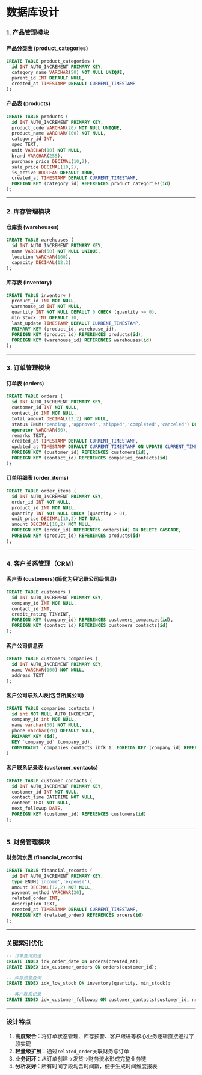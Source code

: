 

# 数据库设计

### **1. 产品管理模块**

#### **产品分类表 (product_categories)**
```sql
CREATE TABLE product_categories (
  id INT AUTO_INCREMENT PRIMARY KEY,
  category_name VARCHAR(50) NOT NULL UNIQUE,
  parent_id INT DEFAULT NULL,
  created_at TIMESTAMP DEFAULT CURRENT_TIMESTAMP
);
```

#### **产品表 (products)**
```sql
CREATE TABLE products (
  id INT AUTO_INCREMENT PRIMARY KEY,
  product_code VARCHAR(20) NOT NULL UNIQUE,
  product_name VARCHAR(100) NOT NULL,
  category_id INT,
  spec TEXT,
  unit VARCHAR(10) NOT NULL,
  brand VARCHAR(255),
  purchase_price DECIMAL(10,2),
  sale_price DECIMAL(10,2),
  is_active BOOLEAN DEFAULT TRUE,
  created_at TIMESTAMP DEFAULT CURRENT_TIMESTAMP,
  FOREIGN KEY (category_id) REFERENCES product_categories(id)
);
```

---

### **2. 库存管理模块**
#### **仓库表 (warehouses)**
```sql
CREATE TABLE warehouses (
  id INT AUTO_INCREMENT PRIMARY KEY,
  name VARCHAR(50) NOT NULL UNIQUE,
  location VARCHAR(100),
  capacity DECIMAL(12,2)
);
```

#### **库存表 (inventory)**
```sql
CREATE TABLE inventory (
  product_id INT NOT NULL,
  warehouse_id INT NOT NULL,
  quantity INT NOT NULL DEFAULT 0 CHECK (quantity >= 0),
  min_stock INT DEFAULT 10,
  last_update TIMESTAMP DEFAULT CURRENT_TIMESTAMP,
  PRIMARY KEY (product_id, warehouse_id),
  FOREIGN KEY (product_id) REFERENCES products(id),
  FOREIGN KEY (warehouse_id) REFERENCES warehouses(id)
);
```

---

### **3. 订单管理模块**
#### **订单表 (orders)**
```sql
CREATE TABLE orders (
  id INT AUTO_INCREMENT PRIMARY KEY,
  customer_id INT NOT NULL,
  contact_id INT NOT NULL,
  total_amount DECIMAL(12,2) NOT NULL,
  status ENUM('pending','approved','shipped','completed','canceled') DEFAULT 'pending',
  operator VARCHAR(50),
  remarks TEXT,
  created_at TIMESTAMP DEFAULT CURRENT_TIMESTAMP,
  updated_at TIMESTAMP DEFAULT CURRENT_TIMESTAMP ON UPDATE CURRENT_TIMESTAMP,
  FOREIGN KEY (customer_id) REFERENCES customers(id),
  FOREIGN KEY (contact_id) REFERENCES companies_contacts(id)
);
```

#### **订单明细表 (order_items)**
```sql
CREATE TABLE order_items (
  id INT AUTO_INCREMENT PRIMARY KEY,
  order_id INT NOT NULL,
  product_id INT NOT NULL,
  quantity INT NOT NULL CHECK (quantity > 0),
  unit_price DECIMAL(10,2) NOT NULL,
  amount DECIMAL(10,2) NOT NULL,
  FOREIGN KEY (order_id) REFERENCES orders(id) ON DELETE CASCADE,
  FOREIGN KEY (product_id) REFERENCES products(id)
);
```

---

### **4. 客户关系管理（CRM）**
#### **客户表 (customers)**(简化为只记录公司级信息)
```sql
CREATE TABLE customers (
  id INT AUTO_INCREMENT PRIMARY KEY,
  company_id INT NOT NULL,
  contact_id INT,
  credit_rating TINYINT,
  FOREIGN KEY (company_id) REFERENCES customers_companies(id),
  FOREIGN KEY (contact_id) REFERENCES customers_contacts(id)
);
```

#### 客户公司信息表

```sql
CREATE TABLE customers_companies (
  id INT AUTO_INCREMENT PRIMARY KEY,
  name VARCHAR(100) NOT NULL,
  address TEXT
);
```

#### 客户公司联系人表(包含所属公司)

```sql
CREATE TABLE companies_contacts (
  id int NOT NULL AUTO_INCREMENT,
  company_id int NOT NULL,
  name varchar(50) NOT NULL,
  phone varchar(20) DEFAULT NULL,
  PRIMARY KEY (id),
  KEY `company_id` (company_id),
  CONSTRAINT `companies_contacts_ibfk_1` FOREIGN KEY (company_id) REFERENCES customers_companies(id)
)
```

#### **客户联系记录表 (customer_contacts)**

```sql
CREATE TABLE customer_contacts (
  id INT AUTO_INCREMENT PRIMARY KEY,
  customer_id INT NOT NULL,
  contact_time DATETIME NOT NULL,
  content TEXT NOT NULL,
  next_followup DATE,
  FOREIGN KEY (customer_id) REFERENCES customers(id)
);
```

---

### **5. 财务管理模块**
#### **财务流水表 (financial_records)**
```sql
CREATE TABLE financial_records (
  id INT AUTO_INCREMENT PRIMARY KEY,
  type ENUM('income','expense'),
  amount DECIMAL(12,2) NOT NULL,
  payment_method VARCHAR(20),
  related_order INT,
  description TEXT,
  created_at TIMESTAMP DEFAULT CURRENT_TIMESTAMP,
  FOREIGN KEY (related_order) REFERENCES orders(id)
);
```

---

### **关键索引优化**
```sql
-- 订单查询加速
CREATE INDEX idx_order_date ON orders(created_at);
CREATE INDEX idx_customer_orders ON orders(customer_id);

-- 库存预警查询
CREATE INDEX idx_low_stock ON inventory(quantity, min_stock);

-- 客户联系记录
CREATE INDEX idx_customer_followup ON customer_contacts(customer_id, next_followup);
```

---

### **设计特点**
1. **高度聚合**：将订单状态管理、库存预警、客户跟进等核心业务逻辑直接通过字段实现  
2. **轻量级扩展**：通过`related_order`关联财务与订单  
3. **业务闭环**：从订单创建→发货→财务流水形成完整业务链  
4. **分析友好**：所有时间字段均含时间戳，便于生成时间维度报表
